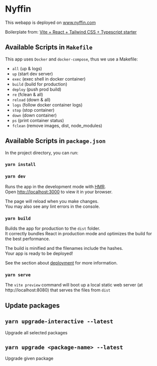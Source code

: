 # Nyffin

This webapp is deployed on www.nyffin.com

Boilerplate from: [Vite + React + Tailwind CSS + Typescript starter](https://github.com/wobsoriano/vite-react-tailwind-starter)

## Available Scripts in `Makefile`

This app uses `Docker` and `docker-compose`, thus we use a Makefile:

- `all` (up & logs)
- `up` (start dev server)
- `exec` (exec shell in docker container)
- `build` (build for production)
- `deploy` (push prod build)
- `re` (fclean & all)
- `reload` (down & all)
- `logs` (follow docker container logs)
- `stop` (stop container)
- `down` (down container)
- `ps` (print container status)
- `fclean` (remove images, dist, node_modules)

## Available Scripts in `package.json`

In the project directory, you can run:

### `yarn install`

### `yarn dev`

Runs the app in the development mode with [HMR](https://vitejs.dev/guide/features.html#hot-module-replacement).\
Open [http://localhost:3000](http://localhost:3000) to view it in your browser.

The page will reload when you make changes.\
You may also see any lint errors in the console.

### `yarn build`

Builds the app for production to the `dist` folder.\
It correctly bundles React in production mode and optimizes the build for the best performance.

The build is minified and the filenames include the hashes.\
Your app is ready to be deployed!

See the section about [deployment](https://facebook.github.io/create-react-app/docs/deployment) for more information.

### `yarn serve`

The `vite preview` command will boot up a local static web server (at http://localhost:8080) that serves the files from `dist`

## Update packages

## `yarn upgrade-interactive --latest`

Upgrade all selected packages

## `yarn upgrade <package-name> --latest`

Upgrade given package
